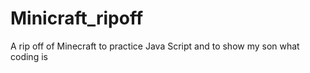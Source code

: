 # Minicraft_ripoff
A rip off of Minecraft to practice Java Script and to show my son what coding is
